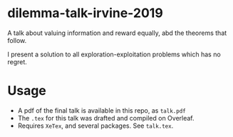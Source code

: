 # dilemma-talk-irvine-2019 
A talk about valuing information and reward equally, abd the theorems
that follow. 

I present a solution to all exploration-exploitation problems which
has no regret.

# Usage
- A pdf of the final talk is available in this repo, as `talk.pdf`
- The `.tex` for this talk was drafted and compiled on Overleaf.
- Requires `XeTex`, and several packages. See `talk.tex`.
